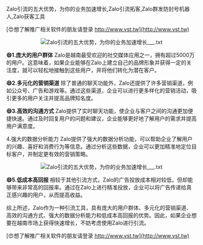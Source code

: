 Zalo引流的五大优势，为你的业务加速增长,Zalo引流拓客,Zalo群发防封号机器人,Zalo获客工具

[😍想了解推广相关软件的朋友请登录 http://www.vst.tw](http://www.vst.tw)

 <center><img src="https://vst.tw/MP4/tuiguang/png/5.png" alt="Zalo引流的五大优势，为你的业务加速增长___.txt"></center>

**😄1.庞大的用户群体**
Zalo是越南最受欢迎的社交媒体应用之一，拥有超过5000万的用户。这意味着，如果企业能够在Zalo上建立自己的品牌形象并获得一定的关注度，就可以轻松地接触到这些用户，并将他们转化为潜在客户。

**😄2.多元化的营销渠道**
除了普通的聊天功能外，Zalo还提供了许多营销渠道，例如公众号、广告和游戏等。通过这些渠道，企业可以进行更多样化的营销活动，吸引更多的用户关注并提高品牌知名度。

**😄3.高效的沟通方式**
Zalo提供了实时聊天功能，使企业与客户之间的沟通更加便捷快速。通过及时回复用户的问题和建议，企业能够更好地了解用户的需求并提高用户满意度。

4.强大的数据分析能力
Zalo提供了强大的数据分析功能，可以帮助企业了解用户的兴趣、喜好和消费行为等信息。通过分析这些数据，企业可以更加精准地定位目标客户，并制定更有效的营销策略。

 <center><img src="https://vst.tw/MP4/tuiguang/png/8.png" alt="Zalo引流的五大优势，为你的业务加速增长___.txt"></center>

**😄5.低成本高回报**
相较于其他引流方式，Zalo的广告投放成本相对较低，但却能够带来非常高的回报率。通过在Zalo上进行精准投放，企业可以将广告传递给真正感兴趣的用户，从而提高收益。

综上所述，Zalo作为一种引流工具，具有庞大的用户群体、多元化的营销渠道、高效的沟通方式、强大的数据分析能力和低成本高回报的优势。因此，如果企业想要在越南市场上获得快速增长，不妨考虑使用Zalo进行引流。

[😍想了解推广相关软件的朋友请登录 http://www.vst.tw](http://www.vst.tw)




